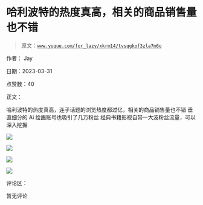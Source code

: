 # 哈利波特的热度真高，相关的商品销售量也不错

> 原文：[`www.yuque.com/for_lazy/xkrm14/tvsqgkof3zla7m6o`](https://www.yuque.com/for_lazy/xkrm14/tvsqgkof3zla7m6o)

作者： Jay

日期：2023-03-31

点赞数：40

正文：

哈利波特的热度真高，连子话题的浏览热度都过亿，相关的商品销售量也不错 垂直细分的 Ai 绘画账号也吸引了几万粉丝 经典书籍影视自带一大波粉丝流量，可以深入挖掘

![](img/670b5d3b149a4ddfcfacd0e2e36ba5d5.png)

![](img/eb63e43359cdab627691b822f3fe6630.png)

![](img/c075822c88fb85382ce8214c61b3a7e8.png)

![](img/c61a562b8e02a71323706fa7c6f2018f.png)  

评论区：

暂无评论



